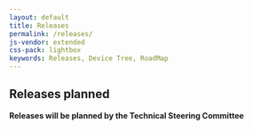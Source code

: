 ```yaml
---
layout: default
title: Releases
permalink: /releases/
js-vendor: extended
css-pack: lightbox
keywords: Releases, Device Tree, RoadMap
---
```

## Releases planned

**Releases will be planned by the Technical Steering Committee**
